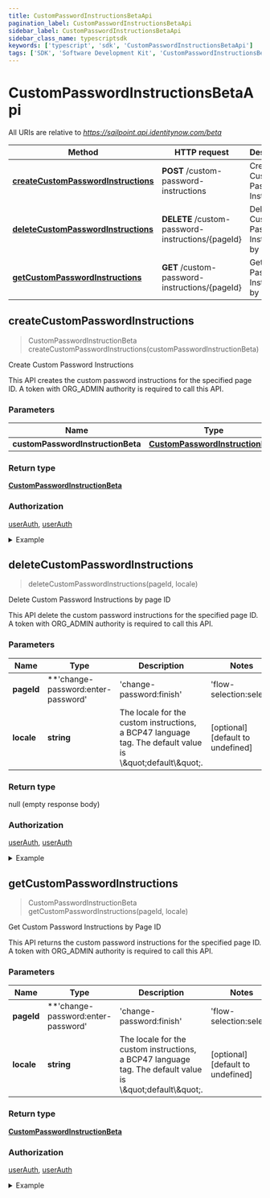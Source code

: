 ```yaml
---
title: CustomPasswordInstructionsBetaApi
pagination_label: CustomPasswordInstructionsBetaApi
sidebar_label: CustomPasswordInstructionsBetaApi
sidebar_class_name: typescriptsdk
keywords: ['typescript', 'sdk', 'CustomPasswordInstructionsBetaApi'] 
tags: ['SDK', 'Software Development Kit', 'CustomPasswordInstructionsBetaApi']
---
```


# CustomPasswordInstructionsBetaApi

All URIs are relative to *https://sailpoint.api.identitynow.com/beta*

Method | HTTP request | Description
------------- | ------------- | -------------
[**createCustomPasswordInstructions**](CustomPasswordInstructionsBetaApi.md#createCustomPasswordInstructions) | **POST** /custom-password-instructions | Create Custom Password Instructions
[**deleteCustomPasswordInstructions**](CustomPasswordInstructionsBetaApi.md#deleteCustomPasswordInstructions) | **DELETE** /custom-password-instructions/{pageId} | Delete Custom Password Instructions by page ID
[**getCustomPasswordInstructions**](CustomPasswordInstructionsBetaApi.md#getCustomPasswordInstructions) | **GET** /custom-password-instructions/{pageId} | Get Custom Password Instructions by Page ID



## createCustomPasswordInstructions

> CustomPasswordInstructionBeta createCustomPasswordInstructions(customPasswordInstructionBeta)

Create Custom Password Instructions

This API creates the custom password instructions for the specified page ID. A token with ORG_ADMIN authority is required to call this API.

### Parameters


Name | Type | Description  | Notes
------------- | ------------- | ------------- | -------------
 **customPasswordInstructionBeta** | [**CustomPasswordInstructionBeta**](../Models/CustomPasswordInstructionBeta.md)|  | 

### Return type

[**CustomPasswordInstructionBeta**](../Models/CustomPasswordInstructionBeta.md)

### Authorization

[userAuth](https://developer.sailpoint.com/docs/api/v3/identity-security-cloud-v-3-api#authentication), [userAuth](https://developer.sailpoint.com/docs/api/v3/identity-security-cloud-v-3-api#authentication)

<details>
<summary>Example</summary>

```javascript
import { Configuration, CustomPasswordInstructionsBetaApi, CustomPasswordInstructionBeta } from "sailpoint-api-client";
const apiConfig = new Configuration();
const customPasswordInstructionsBetaApi = new CustomPasswordInstructionsBetaApi(apiConfig);

{
  "pageContent" : "Please enter a new password. Your password must be at least 8 characters long and contain at least one number and one letter.",
  "pageId" : "change-password:enter-password",
  "locale" : "en"
}


const customPasswordInstructionBeta : CustomPasswordInstructionBeta = 

try {
    const val = await customPasswordInstructionsBetaApi.createCustomPasswordInstructions(customPasswordInstructionBeta);
    
    // Below is a request that includes all optional parameters      
    // const val = await customPasswordInstructionsBetaApi.createCustomPasswordInstructions(customPasswordInstructionBeta);
    console.log('API called successfully. Returned data: ' + val.data);
    
} catch (error) {
    console.error('Error occurred while calling API: ', error);
}
```
</details>


## deleteCustomPasswordInstructions

> deleteCustomPasswordInstructions(pageId, locale)

Delete Custom Password Instructions by page ID

This API delete the custom password instructions for the specified page ID. A token with ORG_ADMIN authority is required to call this API.

### Parameters


Name | Type | Description  | Notes
------------- | ------------- | ------------- | -------------
 **pageId** | **&#39;change-password:enter-password&#39; | &#39;change-password:finish&#39; | &#39;flow-selection:select&#39; | &#39;forget-username:user-email&#39; | &#39;mfa:enter-code&#39; | &#39;mfa:enter-kba&#39; | &#39;mfa:select&#39; | &#39;reset-password:enter-password&#39; | &#39;reset-password:enter-username&#39; | &#39;reset-password:finish&#39; | &#39;unlock-account:enter-username&#39; | &#39;unlock-account:finish&#39;**| The page ID of custom password instructions to delete. | [default to undefined]
 **locale** | **string**| The locale for the custom instructions, a BCP47 language tag. The default value is \\\&quot;default\\\&quot;. | [optional] [default to undefined]

### Return type

null (empty response body)

### Authorization

[userAuth](https://developer.sailpoint.com/docs/api/v3/identity-security-cloud-v-3-api#authentication), [userAuth](https://developer.sailpoint.com/docs/api/v3/identity-security-cloud-v-3-api#authentication)

<details>
<summary>Example</summary>

```javascript
import { Configuration, CustomPasswordInstructionsBetaApi } from "sailpoint-api-client";
const apiConfig = new Configuration();
const customPasswordInstructionsBetaApi = new CustomPasswordInstructionsBetaApi(apiConfig);

{
  "causes" : [ {
    "localeOrigin" : "DEFAULT",
    "text" : "The request was syntactically correct but its content is semantically invalid.",
    "locale" : "en-US"
  }, {
    "localeOrigin" : "DEFAULT",
    "text" : "The request was syntactically correct but its content is semantically invalid.",
    "locale" : "en-US"
  } ],
  "messages" : [ {
    "localeOrigin" : "DEFAULT",
    "text" : "The request was syntactically correct but its content is semantically invalid.",
    "locale" : "en-US"
  }, {
    "localeOrigin" : "DEFAULT",
    "text" : "The request was syntactically correct but its content is semantically invalid.",
    "locale" : "en-US"
  } ],
  "detailCode" : "400.1 Bad Request Content",
  "trackingId" : "e7eab60924f64aa284175b9fa3309599"
}


const pageId : 'change-password:enter-password' | 'change-password:finish' | 'flow-selection:select' | 'forget-username:user-email' | 'mfa:enter-code' | 'mfa:enter-kba' | 'mfa:select' | 'reset-password:enter-password' | 'reset-password:enter-username' | 'reset-password:finish' | 'unlock-account:enter-username' | 'unlock-account:finish' = "mfa:select"; // The page ID of custom password instructions to delete. (default to undefined)
const locale : string = "locale_example"; // The locale for the custom instructions, a BCP47 language tag. The default value is \\\"default\\\". (optional) (default to undefined)

try {
    const val = await customPasswordInstructionsBetaApi.deleteCustomPasswordInstructions(pageId);
    
    // Below is a request that includes all optional parameters      
    // const val = await customPasswordInstructionsBetaApi.deleteCustomPasswordInstructions(pageId, locale);
    
    console.log('API called successfully.');
} catch (error) {
    console.error('Error occurred while calling API: ', error);
}
```
</details>


## getCustomPasswordInstructions

> CustomPasswordInstructionBeta getCustomPasswordInstructions(pageId, locale)

Get Custom Password Instructions by Page ID

This API returns the custom password instructions for the specified page ID. A token with ORG_ADMIN authority is required to call this API.

### Parameters


Name | Type | Description  | Notes
------------- | ------------- | ------------- | -------------
 **pageId** | **&#39;change-password:enter-password&#39; | &#39;change-password:finish&#39; | &#39;flow-selection:select&#39; | &#39;forget-username:user-email&#39; | &#39;mfa:enter-code&#39; | &#39;mfa:enter-kba&#39; | &#39;mfa:select&#39; | &#39;reset-password:enter-password&#39; | &#39;reset-password:enter-username&#39; | &#39;reset-password:finish&#39; | &#39;unlock-account:enter-username&#39; | &#39;unlock-account:finish&#39;**| The page ID of custom password instructions to query. | [default to undefined]
 **locale** | **string**| The locale for the custom instructions, a BCP47 language tag. The default value is \\\&quot;default\\\&quot;. | [optional] [default to undefined]

### Return type

[**CustomPasswordInstructionBeta**](../Models/CustomPasswordInstructionBeta.md)

### Authorization

[userAuth](https://developer.sailpoint.com/docs/api/v3/identity-security-cloud-v-3-api#authentication), [userAuth](https://developer.sailpoint.com/docs/api/v3/identity-security-cloud-v-3-api#authentication)

<details>
<summary>Example</summary>

```javascript
import { Configuration, CustomPasswordInstructionsBetaApi } from "sailpoint-api-client";
const apiConfig = new Configuration();
const customPasswordInstructionsBetaApi = new CustomPasswordInstructionsBetaApi(apiConfig);

{
  "pageContent" : "Please enter a new password. Your password must be at least 8 characters long and contain at least one number and one letter.",
  "pageId" : "change-password:enter-password",
  "locale" : "en"
}


const pageId : 'change-password:enter-password' | 'change-password:finish' | 'flow-selection:select' | 'forget-username:user-email' | 'mfa:enter-code' | 'mfa:enter-kba' | 'mfa:select' | 'reset-password:enter-password' | 'reset-password:enter-username' | 'reset-password:finish' | 'unlock-account:enter-username' | 'unlock-account:finish' = "mfa:select"; // The page ID of custom password instructions to query. (default to undefined)
const locale : string = "locale_example"; // The locale for the custom instructions, a BCP47 language tag. The default value is \\\"default\\\". (optional) (default to undefined)

try {
    const val = await customPasswordInstructionsBetaApi.getCustomPasswordInstructions(pageId);
    
    // Below is a request that includes all optional parameters      
    // const val = await customPasswordInstructionsBetaApi.getCustomPasswordInstructions(pageId, locale);
    console.log('API called successfully. Returned data: ' + val.data);
    
} catch (error) {
    console.error('Error occurred while calling API: ', error);
}
```
</details>

